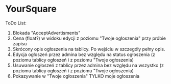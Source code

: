 # YourSquare

ToDo List:

1. Blokada "AcceptAdvertisments"
2. Cena (float?) w widoku edycji z poziomu "Twoje ogłoszenia" przy próbie zapisu
3. Skrócony opis ogłoszenia na tablicy. Po wejściu w szczegóły pełny opis.
4. Edycja ogłoszeń przez admina bez względu na status ogłoszenia (z poziomu tablicy ogłoszeń i z poziomu "Twoje ogłoszenia)
5. Usuwanie ogłoszeń z tablicy przez admina bez względu na wszystko (z poziomu tablicy ogłoszeń i z poziomu "Twoje ogłoszenia)
6. Pokazywanie w "Twoje ogłoszenia" TYLKO moje ogłoszenia
